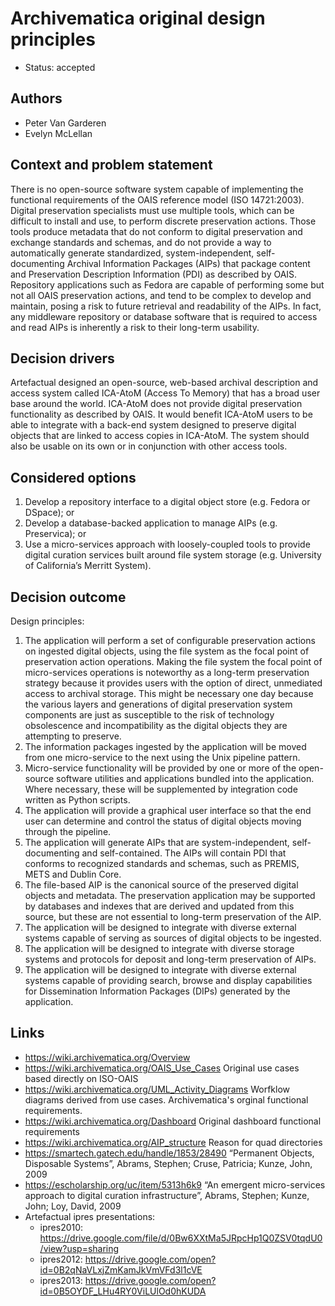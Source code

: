 # Archivematica original design principles

* Status: accepted

## Authors

* Peter Van Garderen
* Evelyn McLellan

## Context and problem statement

There is no open-source software system capable of implementing the functional
requirements of the OAIS reference model (ISO 14721:2003). Digital preservation
specialists must use multiple tools, which can be difficult to install and use,
to perform discrete preservation actions. Those tools produce metadata that do
not conform to digital preservation and exchange standards and schemas, and do
not provide a way to automatically generate standardized, system-independent,
self-documenting Archival Information Packages (AIPs) that package content and
Preservation Description Information (PDI) as described by OAIS. Repository
applications such as Fedora are capable of performing some but not all OAIS
preservation actions, and tend to be complex to develop and maintain, posing a
risk to future retrieval and readability of the AIPs. In fact, any middleware
repository or database software that is required to access and read AIPs is
inherently a risk to their long-term usability.

## Decision drivers

Artefactual designed an open-source, web-based archival description and access
system called ICA-AtoM (Access To Memory) that has a broad user base around the
world. ICA-AtoM does not provide digital preservation functionality as described
by OAIS. It would benefit ICA-AtoM users to be able to integrate with a back-end
system designed to preserve digital objects that are linked to access copies in
ICA-AtoM. The system should also be usable on its own or in conjunction with
other access tools.

## Considered options

1. Develop a repository interface to a digital object store (e.g. Fedora or
   DSpace); or
2. Develop a database-backed application to manage AIPs (e.g. Preservica); or
3. Use a micro-services approach with loosely-coupled tools to provide digital
   curation services built around file system storage (e.g. University of
   California’s Merritt System).

## Decision outcome

Design principles:

1. The application will perform a set of configurable preservation actions on
   ingested digital objects, using the file system as the focal point of
   preservation action operations. Making the file system the focal point of
   micro-services operations is noteworthy as a long-term preservation strategy
   because it provides users with the option of direct, unmediated access to
   archival storage. This might be necessary one day because the various layers
   and generations of digital preservation system components are just as
   susceptible to the risk of technology obsolescence and incompatibility as the
   digital objects they are attempting to preserve.
2. The information packages ingested by the application will be moved from one
   micro-service to the next using the Unix pipeline pattern.
3. Micro-service functionality will be provided by one or more of the
   open-source software utilities and applications bundled into the application.
   Where necessary, these will be supplemented by integration code written as
   Python scripts.
4. The application will provide a graphical user interface so that the end user
   can determine and control the status of digital objects moving through the
   pipeline.
5. The application will generate AIPs that are system-independent,
   self-documenting and self-contained. The AIPs will contain PDI that conforms
   to recognized standards and schemas, such as PREMIS, METS and Dublin Core.
6. The file-based AIP is the canonical source of the preserved digital objects
   and metadata. The preservation application may be supported by databases and
   indexes that are derived and updated from this source, but these are not
   essential to long-term preservation of the AIP.
7. The application will be designed to integrate with diverse external systems
   capable of serving as sources of digital objects to be ingested.
8. The application will be designed to integrate with diverse storage systems
   and protocols for deposit and long-term preservation of AIPs.
9. The application will be designed to integrate with diverse external systems
   capable of providing search, browse and display capabilities for
   Dissemination Information Packages (DIPs) generated by the application.

## Links

* https://wiki.archivematica.org/Overview
* https://wiki.archivematica.org/OAIS_Use_Cases Original use cases based
  directly on ISO-OAIS
* https://wiki.archivematica.org/UML_Activity_Diagrams Worfklow diagrams derived
  from use cases. Archivematica's orginal functional requirements.
* https://wiki.archivematica.org/Dashboard Original dashboard functional
  requirements
* https://wiki.archivematica.org/AIP_structure Reason for quad directories
* https://smartech.gatech.edu/handle/1853/28490 “Permanent Objects, Disposable
  Systems”, Abrams, Stephen; Cruse, Patricia; Kunze, John, 2009
* https://escholarship.org/uc/item/5313h6k9 “An emergent micro-services approach
  to digital curation infrastructure”, Abrams, Stephen; Kunze, John; Loy, David,
  2009
* Artefactual ipres presentations:
  * ipres2010: https://drive.google.com/file/d/0Bw6XXtMa5JRpcHp1Q0ZSV0tqdU0/view?usp=sharing
  * ipres2012: https://drive.google.com/open?id=0B2qNaVLxjZmKamJkVmVFd3l1cVE
  * ipres2013: https://drive.google.com/open?id=0B5OYDF_LHu4RY0ViLUlOd0hKUDA
